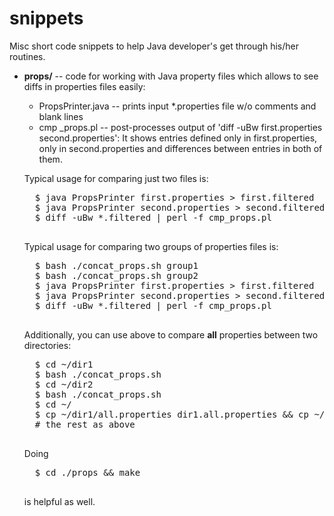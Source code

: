 snippets
========

Misc short code snippets to help Java developer's get through his/her routines.

<ul>
<li> <b>props/</b> -- code for working with Java property files which allows to see diffs in properties files easily:</li>

 <ul>
 <li>PropsPrinter.java -- prints input *.properties file w/o comments and blank lines</li>
 <li>cmp _props.pl -- post-processes output of 'diff -uBw first.properties second.properties':
      It shows entries defined only in first.properties, only in second.properties and
      differences between entries in both of them.</li>
 </ul>

 Typical usage for comparing just two files is:
 <pre>
  $ java PropsPrinter first.properties > first.filtered
  $ java PropsPrinter second.properties > second.filtered
  $ diff -uBw *.filtered | perl -f cmp_props.pl
 </pre>

 Typical usage for comparing two groups of properties files is:
 <pre>
  $ bash ./concat_props.sh group1	
  $ bash ./concat_props.sh group2
  $ java PropsPrinter first.properties > first.filtered
  $ java PropsPrinter second.properties > second.filtered
  $ diff -uBw *.filtered | perl -f cmp_props.pl
 </pre>

 Additionally, you can use above to compare **all** properties between two directories:
 <pre>
  $ cd ~/dir1
  $ bash ./concat_props.sh
  $ cd ~/dir2	
  $ bash ./concat_props.sh
  $ cd ~/
  $ cp ~/dir1/all.properties dir1.all.properties && cp ~/dir2/all.properties dir2.all.properties
  # the rest as above
 </pre>
 
 Doing
 <pre>
  $ cd ./props && make
 </pre>
 is helpful as well.
</ul>

